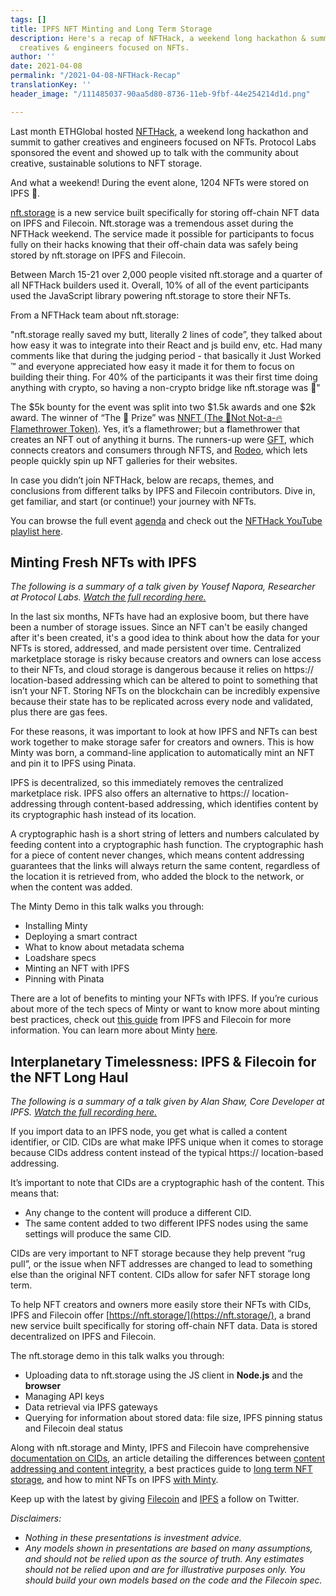 ```yaml
---
tags: []
title: IPFS NFT Minting and Long Term Storage
description: Here's a recap of NFTHack, a weekend long hackathon & summit to gather
  creatives & engineers focused on NFTs.
author: ''
date: 2021-04-08
permalink: "/2021-04-08-NFTHack-Recap"
translationKey: ''
header_image: "/111485037-90aa5d80-8736-11eb-9fbf-44e254214d1d.png"

---
```

Last month ETHGlobal hosted [NFTHack](https://nfthack.ethglobal.co/), a weekend long hackathon and summit to gather creatives and engineers focused on NFTs. Protocol Labs sponsored the event and showed up to talk with the community about creative, sustainable solutions to NFT storage.

And what a weekend! During the event alone, 1204 NFTs were stored on IPFS 🤯.

[nft.storage](http://nft.storage/) is a new service built specifically for storing off-chain NFT data on IPFS and Filecoin. Nft.storage was a tremendous asset during the NFTHack weekend. The service made it possible for participants to focus fully on their hacks knowing that their off-chain data was safely being stored by nft.storage on IPFS and Filecoin.

Between March 15-21 over 2,000 people visited nft.storage and a quarter of all NFTHack builders used it. Overall, 10% of all of the event participants used the JavaScript library powering nft.storage to store their NFTs.

From a NFTHack team about nft.storage:

"nft.storage really saved my butt, literally 2 lines of code”, they talked about how easy it was to integrate into their React and js build env, etc. Had many comments like that during the judging period - that basically it Just Worked ™️ and everyone appreciated how easy it made it for them to focus on building their thing. For 40% of the participants it was their first time doing anything with crypto, so having a non-crypto bridge like nft.storage was 💯"

The $5k bounty for the event was split into two $1.5k awards and one $2k award. The winner of “The 🤯 Prize” was [NNFT (The 🚫Not Not-a-🔥 Flamethrower Token)](https://hack.ethglobal.co/showcase/nnft-the-%F0%9F%9A%ABnot-not-a-%F0%9F%94%A5-flamethrower-token-recqk5Rp8OqYkCwqD). Yes, it’s a flamethrower; but a flamethrower that creates an NFT out of anything it burns. The runners-up were [GFT](https://hack.ethglobal.co/showcase/gft-pronounced-gift-recLgL3xQVu1T0l07), which connects creators and consumers through NFTS, and [Rodeo](https://hack.ethglobal.co/showcase/rodeo-recCnrDlmB6FWgPss), which lets people quickly spin up NFT galleries for their websites.

In case you didn’t join NFTHack, below are recaps, themes, and conclusions from different talks by IPFS and Filecoin contributors. Dive in, get familiar, and start (or continue!) your journey with NFTs.

You can browse the full event [agenda](https://nfthack.ethglobal.co/) and check out the [NFTHack YouTube playlist here](https://www.youtube.com/playlist?list=PLXzKMXK2aHh50g55xEroWasKorT1YkUKs).

## Minting Fresh NFTs with IPFS

_The following is a summary of a talk given by Yousef Napora, Researcher at Protocol Labs._ [_Watch the full recording here._](https://www.youtube.com/watch?v=WNukgBtlWeU)

In the last six months, NFTs have had an explosive boom, but there have been a number of storage issues. Since an NFT can't be easily changed after it's been created, it's a good idea to think about how the data for your NFTs is stored, addressed, and made persistent over time. Centralized marketplace storage is risky because creators and owners can lose access to their NFTs, and cloud storage is dangerous because it relies on https:// location-based addressing which can be altered to point to something that isn’t your NFT. Storing NFTs on the blockchain can be incredibly expensive because their state has to be replicated across every node and validated, plus there are gas fees.

For these reasons, it was important to look at how IPFS and NFTs can best work together to make storage safer for creators and owners. This is how Minty was born, a command-line application to automatically mint an NFT and pin it to IPFS using Pinata.

IPFS is decentralized, so this immediately removes the centralized marketplace risk. IPFS also offers an alternative to https:// location-addressing through content-based addressing, which identifies content by its cryptographic hash instead of its location.

A cryptographic hash is a short string of letters and numbers calculated by feeding content into a cryptographic hash function. The cryptographic hash for a piece of content never changes, which means content addressing guarantees that the links will always return the same content, regardless of the location it is retrieved from, who added the block to the network, or when the content was added.

The Minty Demo in this talk walks you through:

* Installing Minty
* Deploying a smart contract
* What to know about metadata schema
* Loadshare specs
* Minting an NFT with IPFS
* Pinning with Pinata

There are a lot of benefits to minting your NFTs with IPFS. If you’re curious about more of the tech specs of Minty or want to know more about minting best practices, check out [this guide](https://docs.ipfs.io/how-to/mint-nfts-with-ipfs/#how-minty-works) from IPFS and Filecoin for more information. You can learn more about Minty [here](https://docs.ipfs.io/how-to/mint-nfts-with-ipfs/#minty).

## Interplanetary Timelessness: IPFS & Filecoin for the NFT Long Haul

_The following is a summary of a talk given by Alan Shaw, Core Developer at IPFS._ [_Watch the full recording here._](https://www.youtube.com/watch?v=aNaj9xNF8OU)

If you import data to an IPFS node, you get what is called a content identifier, or CID. CIDs are what make IPFS unique when it comes to storage because CIDs address content instead of the typical https:// location-based addressing.

It’s important to note that CIDs are a cryptographic hash of the content. This means that:

* Any change to the content will produce a different CID.
* The same content added to two different IPFS nodes using the same settings will produce the same CID.

CIDs are very important to NFT storage because they help prevent “rug pull”, or the issue when NFT addresses are changed to lead to something else than the original NFT content. CIDs allow for safer NFT storage long term.

To help NFT creators and owners more easily store their NFTs with CIDs, IPFS and Filecoin offer [https://nft.storage/](https://nft.storage/), a brand new service built specifically for storing off-chain NFT data. Data is stored decentralized on IPFS and Filecoin.

The nft.storage demo in this talk walks you through:

* Uploading data to nft.storage using the JS client in **Node.js** and the **browser**
* Managing API keys
* Data retrieval via IPFS gateways
* Querying for information about stored data: file size, IPFS pinning status and Filecoin deal status

Along with nft.storage and Minty, IPFS and Filecoin have comprehensive [documentation on CIDs](https://docs.ipfs.io/concepts/content-addressing/#identifier-formats), an article detailing the differences between [content addressing and content integrity](https://blog.ipfs.io/2021-04-05-storing-nfts-on-ipfs/), a best practices guide to [long term NFT storage](https://docs.ipfs.io/how-to/best-practices-for-nft-data/), and how to mint NFTs on IPFS [with Minty](https://docs.ipfs.io/how-to/mint-nfts-with-ipfs/#how-minty-works).

Keep up with the latest by giving [Filecoin](https://twitter.com/filecoin?lang=en) and [IPFS](https://twitter.com/IPFS) a follow on Twitter.

_Disclaimers:_

* _Nothing in these presentations is investment advice._
* _Any models shown in presentations are based on many assumptions, and should not be relied upon as the source of truth. Any estimates should not be relied upon and are for illustrative purposes only. You should build your own models based on the code and the Filecoin spec._
